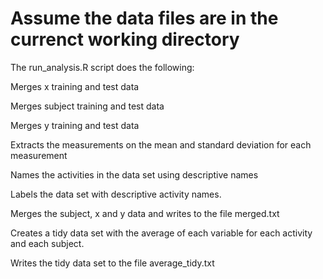 # Assume the data files are in the currenct working directory

The run_analysis.R script does the following:

Merges x training and test data

Merges subject training and test data

Merges y training and test data

Extracts the measurements on the mean and standard deviation for each measurement

Names the activities in the data set using descriptive names

Labels the data set with descriptive activity names.

Merges the subject, x and y data and writes to the file merged.txt

Creates a tidy data set with the average of each variable for each activity and each subject. 

Writes the tidy data set to the file average_tidy.txt

